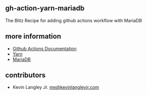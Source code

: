 ## gh-action-yarn-mariadb

The Blitz Recipe for adding github actions workflow with MariaDB

## more information

- [Github Actions Documentation](https://docs.github.com/en/actions)
- [Yarn](https://yarnpkg.com/)
- [MariaDB](https://hub.docker.com/_/mariadb)

## contributors

- Kevin Langley Jr. <me@kevinlangleyjr.com>
